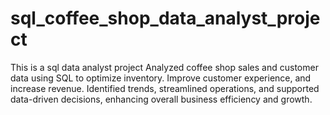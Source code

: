 # sql_coffee_shop_data_analyst_project
This is a sql data analyst project 
Analyzed coffee shop sales and customer data using SQL to optimize inventory.
Improve customer experience, and increase revenue. Identified trends, streamlined operations,
and supported data-driven decisions, enhancing overall business efficiency and growth.

